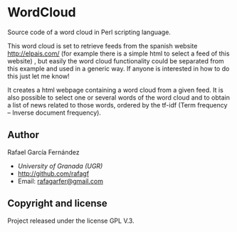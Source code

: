 WordCloud
=========

Source code of a word cloud in Perl scripting language.

This word cloud is set to retrieve feeds from the spanish website http://elpais.com/ (for example there is a simple html to select a feed of this website)
, but easily the word cloud functionality could be separated from this example and used in a generic way. If anyone is interested in how to do this just let me know!

It creates a html webpage containing a word cloud from a given feed. It is also possible to select one or several words of the word cloud and to obtain a list of news related to those words, ordered by the tf-idf (Term frequency – Inverse document frequency).  

## Author

Rafael García Fernández

* _University of Granada (UGR)_
* http://github.com/rafagf
* Email: rafagarfer@gmail.com

## Copyright and license

Project released under the license GPL V.3.
